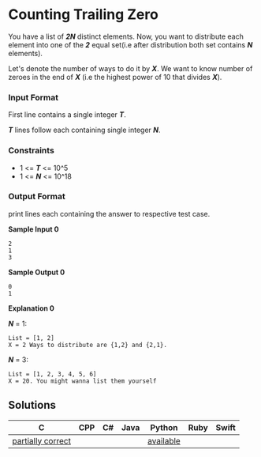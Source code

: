 # Counting Trailing Zero

You have a list of _**2N**_ distinct elements. Now, you want to distribute each element into one of the _**2**_ equal set(i.e after distribution both set contains _**N**_ elements).

Let's denote the number of ways to do it by _**X**_. We want to know number of zeroes in the end of _**X**_ (i.e the highest power of 10 that divides _**X**_).

### Input Format

First line contains a single integer _**T**_.

_**T**_ lines follow each containing single integer _**N**_.

### Constraints
- 1 <= _**T**_ <= 10^5
- 1 <= _**N**_ <= 10^18

### Output Format

print  lines each containing the answer to respective test case.

**Sample Input 0**
```
2
1
3
```

**Sample Output 0**
```
0
1
```

**Explanation 0**

_**N**_ = 1:
```
List = [1, 2]
X = 2 Ways to distribute are {1,2} and {2,1}.
```

_**N**_ = 3:
```
List = [1, 2, 3, 4, 5, 6]
X = 20. You might wanna list them yourself
```

## Solutions

| C | CPP | C# | Java | Python | Ruby | Swift
----|-----|----|------|--------|------|------
[partially correct](/solutions/counting_zero.c) |  |  |  | [available](/solutions/counting_zero.py) | 
